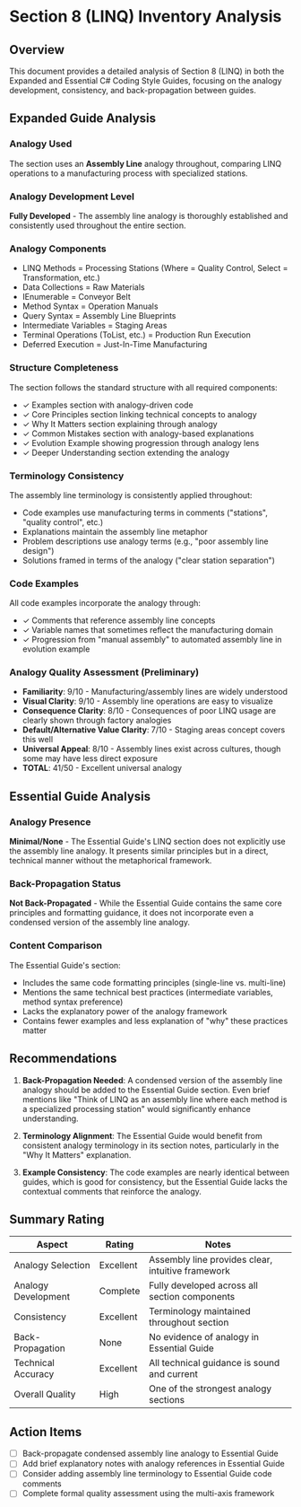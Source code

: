 # Section 8 (LINQ) Inventory Analysis

## Overview

This document provides a detailed analysis of Section 8 (LINQ) in both the Expanded and Essential C# Coding Style Guides, focusing on the analogy development, consistency, and back-propagation between guides.

## Expanded Guide Analysis

### Analogy Used
The section uses an **Assembly Line** analogy throughout, comparing LINQ operations to a manufacturing process with specialized stations.

### Analogy Development Level
**Fully Developed** - The assembly line analogy is thoroughly established and consistently used throughout the entire section.

### Analogy Components
- LINQ Methods = Processing Stations (Where = Quality Control, Select = Transformation, etc.)
- Data Collections = Raw Materials
- IEnumerable = Conveyor Belt
- Method Syntax = Operation Manuals
- Query Syntax = Assembly Line Blueprints
- Intermediate Variables = Staging Areas
- Terminal Operations (ToList, etc.) = Production Run Execution
- Deferred Execution = Just-In-Time Manufacturing

### Structure Completeness
The section follows the standard structure with all required components:
- ✓ Examples section with analogy-driven code
- ✓ Core Principles section linking technical concepts to analogy
- ✓ Why It Matters section explaining through analogy
- ✓ Common Mistakes section with analogy-based explanations
- ✓ Evolution Example showing progression through analogy lens
- ✓ Deeper Understanding section extending the analogy

### Terminology Consistency
The assembly line terminology is consistently applied throughout:
- Code examples use manufacturing terms in comments ("stations", "quality control", etc.)
- Explanations maintain the assembly line metaphor
- Problem descriptions use analogy terms (e.g., "poor assembly line design")
- Solutions framed in terms of the analogy ("clear station separation")

### Code Examples
All code examples incorporate the analogy through:
- ✓ Comments that reference assembly line concepts
- ✓ Variable names that sometimes reflect the manufacturing domain
- ✓ Progression from "manual assembly" to automated assembly line in evolution example

### Analogy Quality Assessment (Preliminary)
- **Familiarity**: 9/10 - Manufacturing/assembly lines are widely understood
- **Visual Clarity**: 9/10 - Assembly line operations are easy to visualize
- **Consequence Clarity**: 8/10 - Consequences of poor LINQ usage are clearly shown through factory analogies
- **Default/Alternative Value Clarity**: 7/10 - Staging areas concept covers this well
- **Universal Appeal**: 8/10 - Assembly lines exist across cultures, though some may have less direct exposure
- **TOTAL**: 41/50 - Excellent universal analogy

## Essential Guide Analysis

### Analogy Presence
**Minimal/None** - The Essential Guide's LINQ section does not explicitly use the assembly line analogy. It presents similar principles but in a direct, technical manner without the metaphorical framework.

### Back-Propagation Status
**Not Back-Propagated** - While the Essential Guide contains the same core principles and formatting guidance, it does not incorporate even a condensed version of the assembly line analogy.

### Content Comparison
The Essential Guide's section:
- Includes the same code formatting principles (single-line vs. multi-line)
- Mentions the same technical best practices (intermediate variables, method syntax preference)
- Lacks the explanatory power of the analogy framework
- Contains fewer examples and less explanation of "why" these practices matter

## Recommendations

1. **Back-Propagation Needed**: A condensed version of the assembly line analogy should be added to the Essential Guide section. Even brief mentions like "Think of LINQ as an assembly line where each method is a specialized processing station" would significantly enhance understanding.

2. **Terminology Alignment**: The Essential Guide would benefit from consistent analogy terminology in its section notes, particularly in the "Why It Matters" explanation.

3. **Example Consistency**: The code examples are nearly identical between guides, which is good for consistency, but the Essential Guide lacks the contextual comments that reinforce the analogy.

## Summary Rating

| Aspect | Rating | Notes |
|--------|--------|-------|
| Analogy Selection | Excellent | Assembly line provides clear, intuitive framework |
| Analogy Development | Complete | Fully developed across all section components |
| Consistency | Excellent | Terminology maintained throughout section |
| Back-Propagation | None | No evidence of analogy in Essential Guide |
| Technical Accuracy | Excellent | All technical guidance is sound and current |
| Overall Quality | High | One of the strongest analogy sections |

## Action Items

- [ ] Back-propagate condensed assembly line analogy to Essential Guide
- [ ] Add brief explanatory notes with analogy references in Essential Guide
- [ ] Consider adding assembly line terminology to Essential Guide code comments
- [ ] Complete formal quality assessment using the multi-axis framework